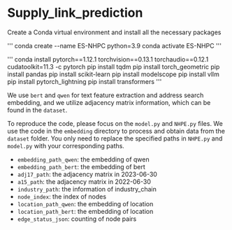 # Supply_link_prediction

 <!-- Dependencies -->
Create a Conda virtual environment and install all the necessary packages

'''
conda create --name ES-NHPC python=3.9
conda activate ES-NHPC
'''

'''
conda install pytorch==1.12.1 torchvision==0.13.1 torchaudio==0.12.1 cudatoolkit=11.3 -c pytorch
pip install tqdm
pip install torch_geometric
pip install pandas
pip install scikit-learn
pip install modelscope
pip install vllm
pip install pytorch_lightning
pip install transformers
'''

<!-- Datasets -->
We use `bert` and `qwen` for text feature extraction and address search embedding, and we utilize adjacency matrix information, which can be found in the `dataset`.

<!-- Usage -->
To reproduce the code, please focus on the `model.py` and `NHPE.py` files. We use the code in the `embedding` directory to process and obtain data from the `dataset` folder. You only need to replace the specified paths in `NHPE.py` and `model.py` with your corresponding paths.

- `embedding_path_qwen`: the embedding of qwen
- `embedding_path_bert`: the embedding of bert
- `adj17_path`: the adjacency matrix in 2023-06-30
- `a15_path`: the adjacency matrix in 2022-06-30
- `industry_path`: the information of industry_chain
- `node_index`: the index of nodes
- `location_path_qwen`: the embedding of location
- `location_path_bert`: the embedding of location
- `edge_status_json`: counting of node pairs

